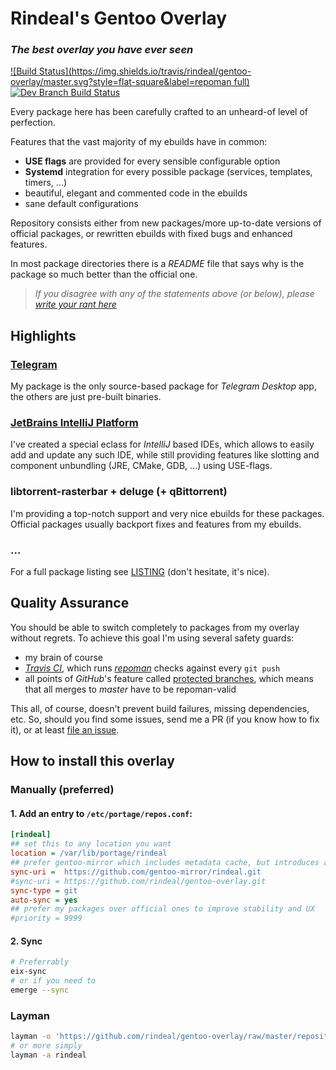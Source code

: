 Rindeal's Gentoo Overlay
==========================

### _The best overlay you have ever seen_

[![Build Status](https://img.shields.io/travis/rindeal/gentoo-overlay/master.svg?style=flat-square&label=repoman full)](https://travis-ci.org/rindeal/gentoo-overlay)
[![Dev Branch Build Status](https://img.shields.io/travis/rindeal/gentoo-overlay/dev.svg?style=flat-square&label=dev)](https://travis-ci.org/rindeal/gentoo-overlay)

Every package here has been carefully crafted to an unheard-of level of perfection.

Features that the vast majority of my ebuilds have in common:

 - **USE flags** are provided for every sensible configurable option
 - **Systemd** integration for every possible package (services, templates, timers, ...)
 - beautiful, elegant and commented code in the ebuilds
 - sane default configurations

Repository consists either from new packages/more up-to-date versions of official packages,
or rewritten ebuilds with fixed bugs and enhanced features.

In most package directories there is a _README_ file that says why is the package so much better than the official one.

> _If you disagree with any of the statements above (or below), please [write your rant here][New issue]_

Highlights
-----------

### [Telegram]
My package is the only source-based package for _Telegram Desktop_ app, the others are just pre-built binaries.

### [JetBrains IntelliJ Platform](http://www.jetbrains.org/pages/viewpage.action?pageId=983889)
I've created a special eclass for _IntelliJ_ based IDEs, which allows to easily add and update any such IDE,
while still providing features like slotting and component unbundling (JRE, CMake, GDB, ...) using USE-flags.

### libtorrent-rasterbar + deluge (+ qBittorrent)
I'm providing a top-notch support and very nice ebuilds for these packages.
Official packages usually backport fixes and features from my ebuilds.

### ...

For a full package listing see [LISTING] \(don't hesitate, it's nice).


Quality Assurance
------------------

You should be able to switch completely to packages from my overlay without regrets.
To achieve this goal I'm using several safety guards:

- my brain of course
- _[Travis CI]_, which runs _[repoman]_ checks against every `git push`
- all points of _GitHub_'s feature called [protected branches], which means that all merges to _master_ have to be repoman-valid

This all, of course, doesn't prevent build failures, missing dependencies, etc. So, should you find
some issues, send me a PR (if you know how to fix it), or at least [file an issue][New issue].


How to install this overlay
----------------------------

### Manually (preferred)

#### 1. Add an entry to `/etc/portage/repos.conf`:

```ini
[rindeal]
## set this to any location you want
location = /var/lib/portage/rindeal
## prefer gentoo-mirror which includes metadata cache, but introduces a delay for hotfixes
sync-uri =  https://github.com/gentoo-mirror/rindeal.git
#sync-uri = https://github.com/rindeal/gentoo-overlay.git
sync-type = git
auto-sync = yes
## prefer my packages over official ones to improve stability and UX
#priority = 9999
```

#### 2. Sync

```sh
# Preferrably
eix-sync
# or if you need to
emerge --sync
```

### Layman

```sh
layman -o 'https://github.com/rindeal/gentoo-overlay/raw/master/repositories.xml' -a rindeal
# or more simply
layman -a rindeal
```


[protected branches]: https://help.github.com/articles/about-protected-branches/
[repoman]: https://wiki.gentoo.org/wiki/Repoman
[Travis CI]: https://travis-ci.org/
[LISTING]: ./LISTING.md
[New issue]: https://github.com/rindeal/gentoo-overlay/issues/new
[Telegram]: https://desktop.telegram.org/

